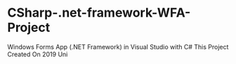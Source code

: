 # CSharp-.net-framework-WFA-Project
Windows Forms App (.NET Framework) in Visual Studio with C#
This Project Created On 2019 Uni
